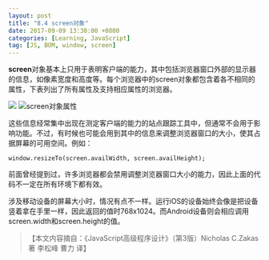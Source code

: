 ```yaml
---
layout: post
title: "8.4 screen对象"
date: 2017-09-09 13:30:00 +0800
categories: [Learning, JavaScript]
tag: [JS, BOM, window, screen]
---
```


**screen**对象基本上只用于表明客户端的能力，其中包括浏览器窗口外部的显示器的信息，如像素宽度和高度等。每个浏览器中的screen对象都包含着各不相同的属性，下表列出了所有属性及支持相应属性的浏览器。

![](https://ws4.sinaimg.cn/large/006tKfTcgy1fjdb7akcxgj30zm0j0wg4.jpg)
![screen对象属性](https://ws1.sinaimg.cn/large/006tKfTcgy1fjdb8cyft6j30zm03qglp.jpg)


这些信息经常集中出现在测定客户端的能力的站点跟踪工具中，但通常不会用于影响功能。不过，有时候也可能会用到其中的信息来调整浏览器窗口的大小，使其占据屏幕的可用空间。例如：

`window.resizeTo(screen.availWidth, screen.availHeight);`

前面曾经提到过，许多浏览器都会禁用调整浏览器窗口大小的能力，因此上面的代码不一定在所有环境下都有效。

涉及移动设备的屏幕大小时，情况有点不一样。运行iOS的设备始终会像是把设备竖着拿在手里一样，因此返回的值时768x1024。而Android设备则会相应调用screen.width和screen.height的值。


>【本文内容摘自：《JavaScript高级程序设计》（第3版）Nicholas C.Zakas 著   李松峰 曹力 译】